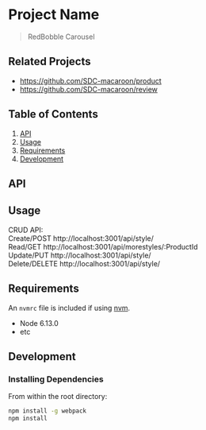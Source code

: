 # Project Name

> RedBobble Carousel

## Related Projects

  - https://github.com/SDC-macaroon/product
  - https://github.com/SDC-macaroon/review

## Table of Contents

1. [API](#API)
1. [Usage](#Usage)
1. [Requirements](#requirements)
1. [Development](#development)

## API

## Usage

CRUD API:<br/>
Create/POST http://localhost:3001/api/style/<br/>
Read/GET http://localhost:3001/api/morestyles/:ProductId<br/>
Update/PUT http://localhost:3001/api/style/<br/>
Delete/DELETE http://localhost:3001/api/style/<br/>

## Requirements

An `nvmrc` file is included if using [nvm](https://github.com/creationix/nvm).

- Node 6.13.0
- etc

## Development

### Installing Dependencies

From within the root directory:

```sh
npm install -g webpack
npm install
```

